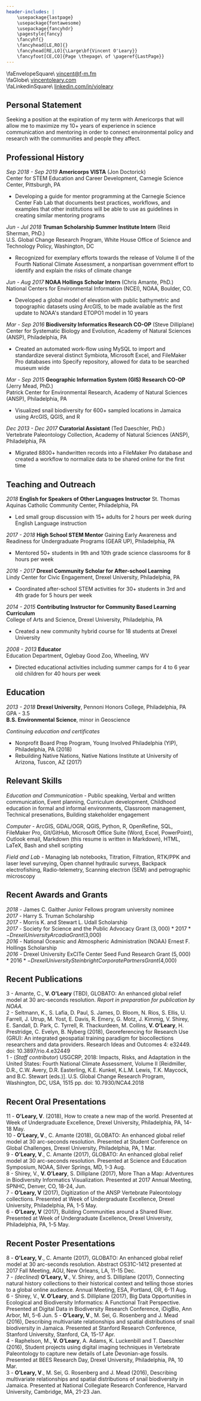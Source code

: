 ```yaml
---
header-includes: |
    \usepackage{lastpage}
    \usepackage{fontawesome}
    \usepackage{fancyhdr}
    \pagestyle{fancy}
    \fancyhf{}
    \fancyhead[LE,RO]{}
    \fancyhead[RE,LO]{\Large\bf{Vincent O'Leary}}
    \fancyfoot[CE,CO]{Page \thepage\ of \pageref{LastPage}}
---
```

\faEnvelopeSquare\ [vincent@f-m.fm](mailto:vincent@f-m.fm)  
\faGlobe\ [vincentoleary.com](http://www.vincentoleary.com)  
\faLinkedinSquare\ [linkedin.com/in/vjoleary](https://www.linkedin.com/in/vjoleary/)

## Personal Statement
Seeking a position at the expiration of my term with Americorps that will allow me to maximize my 10+ years of experience in science communication  and mentoring in order to connect environmental policy and research with the communities and people they affect.

## Professional History
*Sep 2018 - Sep 2019* **Americorps VISTA** (Jon Doctorick)  
Center for STEM Education and Career Development, Carnegie Science Center, Pittsburgh, PA   
* Developing a guide for mentor programming at the Carnegie Science Center Fab Lab that documents best practices, workflows, and examples that other institutions will be able to use as guidelines in creating similar mentoring programs

*Jun - Jul 2018* **Truman Scholarship Summer Institute Intern** (Reid Sherman, PhD.)  
U.S. Global Change Research Program, White House Office of Science and Technology Policy, Washington, DC   
* Recognized for exemplary efforts towards the release of Volume II of the Fourth National Climate Assessment, a nonpartisan government effort to identify and explain the risks of climate change

*Jun - Aug 2017* **NOAA Hollings Scholar Intern** (Chris Amante, PhD.)  
National Centers for Environmental Information (NCEI), NOAA, Boulder, CO.  
* Developed a global model of elevation with public bathymetric and topographic datasets using ArcGIS, to be made available as the first update to NOAA's standard ETOPO1 model in 10 years

*Mar - Sep 2016* **Biodiversity Informatics Research CO-OP** (Steve Dilliplane)  
Center for Systematic Biology and Evolution, Academy of Natural Sciences (ANSP), Philadelphia, PA  
* Created an automated work-flow using MySQL to import and standardize several distinct Symbiota, Microsoft Excel, and FileMaker Pro databases into Specify repository, allowed for data to be searched museum wide

*Mar - Sep 2015* **Geographic Information System (GIS) Research CO-OP** (Jerry Mead, PhD.)  
Patrick Center for Environmental Research, Academy of Natural Sciences (ANSP), Philadelphia, PA  
* Visualized snail biodiversity for 600+ sampled locations in Jamaica using ArcGIS, QGIS, and R

*Dec 2013 - Dec 2017* **Curatorial Assistant** (Ted Daeschler, PhD.)  
Vertebrate Paleontology Collection, Academy of Natural Sciences (ANSP), Philadelphia, PA  
* Migrated 8800+ handwritten records into a FileMaker Pro database and created a workflow to normalize data to be shared online for the first time

## Teaching and Outreach
*2018* **English for Speakers of Other Languages Instructor**
St. Thomas Aquinas Catholic Community Center, Philadelphia, PA  
* Led small group discussion with 15+ adults for 2 hours per week during English Language instruction

*2017 - 2018* **High School STEM Mentor**
Gaining Early Awareness and Readiness for Undergraduate Programs (GEAR UP), Philadelphia, PA  
* Mentored 50+ students in 9th and 10th grade science classrooms for 8 hours per week

*2016 - 2017* **Drexel Community Scholar for After-school Learning**  
Lindy Center for Civic Engagement, Drexel University, Philadelphia, PA  
* Coordinated after-school STEM activities for 30+ students in 3rd and 4th grade for 5 hours per week  

*2014 - 2015* **Contributing Instructor for Community Based Learning Curriculum**  
College of Arts and Science, Drexel University, Philadelphia, PA  
* Created a new community hybrid course for 18 students at Drexel University

*2008 - 2013* **Educator**  
Education Department, Oglebay Good Zoo, Wheeling, WV  
* Directed educational activities including summer camps for 4 to 6 year old children for 40 hours per week  

## Education
*2013 - 2018* **Drexel University**, Pennoni Honors College, Philadelphia, PA GPA - 3.5  
**B.S. Environmental Science**, minor in Geoscience  

*Continuing education and certificates*  
* Nonprofit Board Prep Program, Young Involved Philadelphia (YIP), Philadelphia, PA (2018)  
* Rebuilding Native Nations, Native Nations Institute at University of Arizona, Tuscon, AZ (2017)

## Relevant Skills
*Education and Communication* - Public speaking, Verbal and written communication, Event planning, Curriculum development, Childhood education in formal and informal environments, Classroom management, Technical presenations, Building stakeholder engagement

*Computer* - ArcGIS, GDAL/OGR, QGIS, Python, R, OpenRefine, SQL, FileMaker Pro, Git/GitHub, Microsoft Office Suite (Word, Excel, PowerPoint), Outlook email, Markdown (this resume is written in Markdown), HTML, LaTeX, Bash and shell scripting

*Field and Lab* - Managing lab notebooks, Titration, Filtration, RTK/PPK and laser level surveying, Open channel hydraulic surveys, Backpack electrofishing, Radio-telemetry, Scanning electron (SEM) and petrographic microscopy

## Recent Awards and Grants
*2018*  - James C. Gaither Junior Fellows program university nominee  
*2017*	- Harry S. Truman Scholarship  
*2017*	- Morris K. and Stewart L. Udall Scholarship  
*2017*	- Society for Science and the Public Advocacy Grant ($3,000)  
*2017*	- Drexel University Arcadia Grant ($3,000)  
*2016*	- National Oceanic and Atmospheric Administration (NOAA) Ernest F. Hollings Scholarship  
*2016*	- Drexel University ExCITe Center Seed Fund Research Grant ($5,000)  
*2016*	- Drexel University Steinbright Corporate Partners Grant ($4,000)  

## Recent Publications
3 - Amante, C., **V. O'Leary** (TBD), GLOBATO: An enhanced global relief model at 30 arc-seconds resolution. *Report in preparation for publication by NOAA.*  
2 - Seltmann, K., S. Lafia, D. Paul, S. James, D. Bloom, N. Rios, S. Ellis, U. Farrell, J. Utrup, M. Yost, E. Davis, R. Emery, G. Motz, J. Kimmig, V. Shirey, E. Sandall, D. Park, C. Tyrrell, R. Thackurdeen, M. Collins, **V. O'Leary**, H. Prestridge, C. Evelyn, B. Nyberg (2018), Georeferencing for Research Use (GRU): An integrated geospatial training paradigm for biocollections researchers and data providers. Research Ideas and Outcomes 4: e32449. doi: 10.3897/rio.4.e32449  
1 - (*Staff contributor*) USGCRP, 2018: Impacts, Risks, and Adaptation in the United States: Fourth National Climate Assessment, Volume II [Reidmiller, D.R., C.W. Avery, D.R. Easterling, K.E. Kunkel, K.L.M. Lewis, T.K. Maycock, and B.C. Stewart (eds.)]. U.S. Global Change Research Program, Washington, DC, USA, 1515 pp. doi: 10.7930/NCA4.2018

## Recent Oral Presentations
11 - **O'Leary, V**. (2018), How to create a new map of the world. Presented at Week of Undergraduate Excellence, Drexel University, Philadelphia, PA, 14-18 May.  
10 - **O'Leary, V**., C. Amante (2018), GLOBATO: An enhanced global relief model at 30 arc-seconds resolution. Presented at Student Conference on Global Challenges, Drexel University, Philadelphia, PA, 1 Mar.  
9 - **O'Leary, V**., C. Amante (2017), GLOBATO: An enhanced global relief model at 30 arc-seconds resolution. Presented at Science and Education Symposium, NOAA, Silver Springs, MD, 1-3 Aug.   
8 - Shirey, V., **V. O’Leary**, S. Dilliplane (2017), More Than a Map: Adventures in Biodiversity Informatics Visualization. Presented at 2017 Annual Meeting, SPNHC, Denver, CO, 18-24, Jun.  
7 - **O’Leary, V** (2017), Digitization of the ANSP Vertebrate Paleontology collections. Presented at Week of Undergraduate Excellence, Drexel University, Philadelphia, PA, 1-5 May.   
6 - **O’Leary, V** (2017), Building Communities around a Shared River. Presented at Week of Undergraduate Excellence, Drexel University, Philadelphia, PA, 1-5 May.  

## Recent Poster Presentations
8 - **O'Leary, V**., C. Amante (2017), GLOBATO: An enhanced global relief model at 30 arc-seconds resolution. Abstract OS31C-1412 presented at 2017 Fall Meeting, AGU, New Orleans, LA, 11-15 Dec.  
7 - *(declined)* **O’Leary, V**., V. Shirey, and S. Dilliplane (2017), Connecting natural history collections to their historical context and telling those stories to a global online audience. Annual Meeting, ESA, Portland, OR, 6-11 Aug.  
6 - Shirey, V., **V. O’Leary**, and S. Dilliplane (2017), Big Data Opportunities in Ecological and Biodiversity Informatics: A Functional Trait Perspective. Presented at Digital Data in Biodiversity Research Conference, iDigBio, Ann Arbor, MI, 5-6 Jun.
5 - **O’Leary, V**., M. Sei, G. Rosenberg and J. Mead (2016), Describing multivariate relationships and spatial distributions of snail biodiversity in Jamaica. Presented at Stanford Research Conference, Stanford University, Stanford, CA, 15-17 Apr.  
4 - Raphelson, M., **V. O’Leary**, A. Adams, K. Luckenbill and T. Daeschler (2016), Student projects using digital imaging techniques in Vertebrate Paleontology to capture new details of Late Devonian-age fossils. Presented at BEES Research Day, Drexel University, Philadelphia, PA, 10 Mar.  
3 - **O’Leary, V**., M. Sei, G. Rosenberg and J. Mead (2016), Describing multivariate relationships and spatial distributions of snail biodiversity in Jamaica. Presented at National Collegiate Research Conference, Harvard University, Cambridge, MA, 21-23 Jan.  
